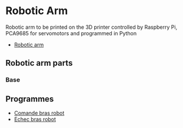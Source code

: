 # Robotic Arm

Robotic arm to be printed on the 3D printer controlled by Raspberry Pi, PCA9685 for servomotors and programmed in Python

+ [Robotic arm](/Robotic_Arm.stl)

## Robotic arm parts

### Base

## Programmes

+ [Comande bras robot](https://github.com/MPi3D/comande_bras_robot)
+ [Echec bras robot](https://github.com/MPi3D/Echec_Bras_Robot)
